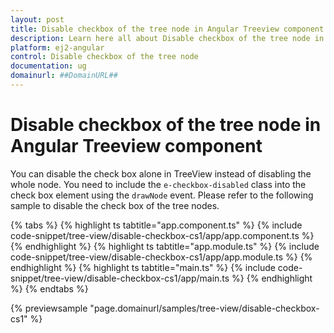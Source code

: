 ```yaml
---
layout: post
title: Disable checkbox of the tree node in Angular Treeview component | Syncfusion
description: Learn here all about Disable checkbox of the tree node in Syncfusion Angular Treeview component of Syncfusion Essential JS 2 and more.
platform: ej2-angular
control: Disable checkbox of the tree node 
documentation: ug
domainurl: ##DomainURL##
---
```


# Disable checkbox of the tree node in Angular Treeview component

You can disable the check box alone in TreeView instead of disabling the whole node. You need to include the `e-checkbox-disabled` class into the check box element using the `drawNode` event. Please refer to the following sample to disable the check box of the tree nodes.

{% tabs %}
{% highlight ts tabtitle="app.component.ts" %}
{% include code-snippet/tree-view/disable-checkbox-cs1/app/app.component.ts %}
{% endhighlight %}
{% highlight ts tabtitle="app.module.ts" %}
{% include code-snippet/tree-view/disable-checkbox-cs1/app/app.module.ts %}
{% endhighlight %}
{% highlight ts tabtitle="main.ts" %}
{% include code-snippet/tree-view/disable-checkbox-cs1/app/main.ts %}
{% endhighlight %}
{% endtabs %}
  
{% previewsample "page.domainurl/samples/tree-view/disable-checkbox-cs1" %}